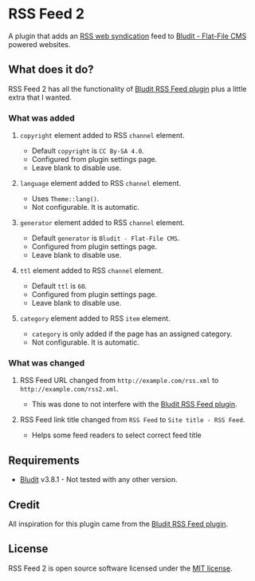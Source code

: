 # RSS Feed 2
A plugin that adds an [RSS web syndication](http://www.rssboard.org/rss-specification) feed to [Bludit - Flat-File CMS](https://github.com/bludit/bludit) powered websites.


## What does it do?
RSS Feed 2 has all the functionality of [Bludit RSS Feed plugin](https://github.com/bludit/bludit/tree/master/bl-plugins/rss) plus a little extra that I wanted.


### What was added

1. ```copyright``` element added to RSS ```channel``` element.

	- Default ```copyright``` is ```CC By-SA 4.0```.
	- Configured from plugin settings page.
	- Leave blank to disable use.

2. ```language``` element added to RSS ```channel``` element.

	- Uses ```Theme::lang()```.
	- Not configurable. It is automatic.

3. ```generator``` element added to RSS ```channel``` element.

	- Default ```generator``` is ```Bludit - Flat-File CMS```.
	- Configured from plugin settings page.
	- Leave blank to disable use.

4. ```ttl``` element added to RSS ```channel``` element.

	- Default ```ttl``` is ```60```.
	- Configured from plugin settings page.
	- Leave blank to disable use.

5. ```category``` element added to RSS ```item``` element.

	- ```category``` is only added if the page has an assigned category.
	- Not configurable. It is automatic.


### What was changed

1. RSS Feed URL changed from ```http://example.com/rss.xml``` to ```http://example.com/rss2.xml```.

	- This was done to not interfere with the [Bludit RSS Feed plugin](https://github.com/bludit/bludit/tree/master/bl-plugins/rss).

2. RSS Feed link title changed from ```RSS Feed``` to ```Site title - RSS Feed```.

	- Helps some feed readers to select correct feed title


## Requirements
- [Bludit](https://github.com/bludit/bludit) v3.8.1 - Not tested with any other version.


## Credit
All inspiration for this plugin came from the [Bludit RSS Feed plugin](https://github.com/bludit/bludit/tree/master/bl-plugins/rss).


## License
RSS Feed 2 is open source software licensed under the [MIT license](https://opensource.org/licenses/MIT).
